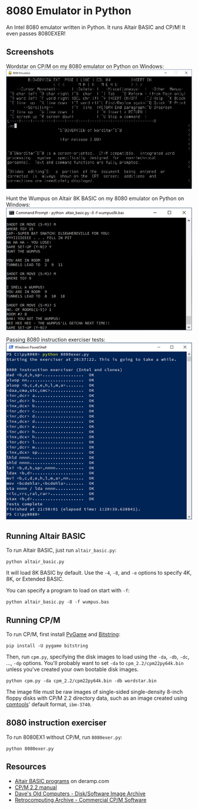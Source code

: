 # 8080 Emulator in Python

An Intel 8080 emulator written in Python. It runs Altair BASIC and CP/M! It
even passes 8080EXER!

## Screenshots

Wordstar on CP/M on my 8080 emulator on Python on Windows:
![Wordstar on CP/M on my 8080 emulator on Python on Windows](wordstar.png)

Hunt the Wumpus on Altair 8K BASIC on my 8080 emulator on Python on Windows:
![Hunt the Wumpus on Altair BASIC on my 8080 emulator on Python on Windows](wumpus.png)

Passing 8080 instruction exerciser tests:
![Passing 8080 instruction exerciser tests](8080exer.png)

## Running Altair BASIC

To run Altair BASIC, just run `altair_basic.py`:

```
python altair_basic.py
```

It will load 8K BASIC by default. Use the `-4`, `-8`, and `-e` options to
specify 4K, 8K, or Extended BASIC.

You can specify a program to load on start with `-f`:

```
python altair_basic.py -8 -f wumpus.bas
```

## Running CP/M

To run CP/M, first install [PyGame][1] and [Bitstring][2]:

```
pip install -U pygame bitstring
```

[1]: https://www.pygame.org/
[2]: https://bitstring.readthedocs.io/

Then, run `cpm.py`, specifying the disk images to load using the `-da`, `-db`,
`-dc`, ..., `-dp` options. You'll probably want to set `-da` to
`cpm_2.2/cpm22py64k.bin` unless you've created your own bootable disk images.

```
python cpm.py -da cpm_2.2/cpm22py64k.bin -db wordstar.bin
```

The image file must be raw images of single-sided single-density 8-inch floppy
disks with CP/M 2.2 directory data, such as an image created using
[cpmtools][3]' default format, `ibm-3740`.

[3]: http://www.moria.de/~michael/cpmtools/

## 8080 instruction exerciser

To run 8080EX1 without CP/M, run `8080exer.py`:

```
python 8080exer.py
```

## Resources

- [Altair BASIC programs](https://deramp.com/downloads/altair/software/basic_programs/)
  on deramp.com
- [CP/M 2.2 manual](http://www.cpm.z80.de/manuals/archive/cpm22htm/index.htm)
- [Dave's Old Computers - Disk/Software Image Archive](http://dunfield.classiccmp.org/img/index.htm)
- [Retrocomputing Archive - Commercial CP/M Software](http://www.retroarchive.org/cpm/index.html)
